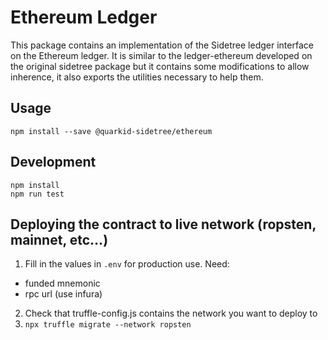 # Ethereum Ledger

This package contains an implementation of the Sidetree ledger interface on the Ethereum ledger. It is similar to the ledger-ethereum developed on the original sidetree package but it contains some modifications to allow inherence, it also exports the utilities necessary to help them.

## Usage

```
npm install --save @quarkid-sidetree/ethereum
```

## Development

```
npm install
npm run test
```

## Deploying the contract to live network (ropsten, mainnet, etc...)

1) Fill in the values in `.env` for production use. Need:
  - funded mnemonic
  - rpc url (use infura)
2) Check that truffle-config.js contains the network you want to deploy to
3) `npx truffle migrate --network ropsten`

